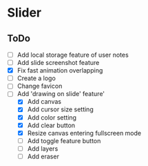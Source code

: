 # Slider

## ToDo
- [ ] Add local storage feature of user notes
- [ ] Add slide screenshot feature
- [x] Fix fast animation overlapping
- [ ] Create a logo
- [ ] Change favicon
- [ ] Add 'drawing on slide' feature'
  - [x] Add canvas
  - [x] Add cursor size setting
  - [x] Add color setting
  - [x] Add clear button
  - [x] Resize canvas entering fullscreen mode
  - [ ] Add toggle feature button
  - [ ] Add layers
  - [ ] Add eraser
